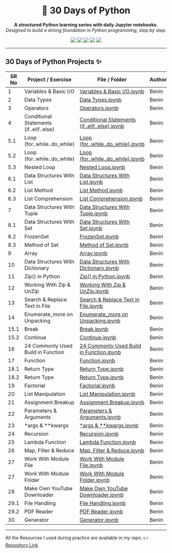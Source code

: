 <h1 align="center">📅 30 Days of Python</h1>

<p align="center">
  <b>A structured Python learning series with daily Jupyter notebooks.</b><br/>
  <i>Designed to build a strong foundation in Python programming, step by step.</i>
</p>

<p align="center">
  <img src="https://img.shields.io/badge/status-Active-success?style=flat-square"/>
  <img src="https://img.shields.io/badge/language-Python-blue?style=flat-square"/>
  <img src="https://img.shields.io/badge/format-Jupyter%20Notebooks-orange?style=flat-square"/>
  <img src="https://img.shields.io/badge/duration-30%20Days-lightgrey?style=flat-square"/>
  <img src="https://img.shields.io/badge/level-Beginner→Intermediate-green?style=flat-square"/>
</p>

---

## 30 Days of Python Projects ✨

SR No | Project / Exercise | File / Folder | Author
--- | --- | --- | ---
1 | Variables & Basic I/O | [Variables & Basic I/O.ipynb](https://github.com/byeasmin/30_days_of_python/blob/main/Day_1.ipynb) | Benin
2 | Data Types | [Data Types.ipynb](https://github.com/byeasmin/30_days_of_python/blob/main/Day_2.ipynb) | Benin
3 | Operators | [Operators.ipynb](https://github.com/byeasmin/30_days_of_python/blob/main/Day_3.ipynb) | Benin
4 | Conditional Statements (if..elif..else) | [Conditional Statements (if..elif..else).ipynb](https://github.com/byeasmin/30_days_of_python/blob/main/Day_4.ipynb) | Benin
5.1 | Loop (for..while..do_while) | [Loop (for..while..do_while).ipynb](https://github.com/byeasmin/30_days_of_python/blob/main/Day_5.1.ipynb) | Benin
5.2 | Loop (for..while..do_while) | [Loop (for..while..do_while).ipynb](https://github.com/byeasmin/30_days_of_python/blob/main/Day_5.2.ipynb) | Benin
5.3 | Nested Loop | [Nested Loop.ipynb](https://github.com/byeasmin/30_days_of_python/blob/main/Day_5.3.ipynb) | Benin
6.1 | Data Structures With List | [Data Structures With List.ipynb](https://github.com/byeasmin/30_days_of_python/blob/main/Day_6.1.ipynb) | Benin
6.2 | List Method | [List Method.ipynb](https://github.com/byeasmin/30_days_of_python/blob/main/Day_6.2.ipynb) | Benin
6.3 | List Comprehension | [List Comprehension.ipynb](https://github.com/byeasmin/30_days_of_python/blob/main/Day_6.3.ipynb) | Benin
7 | Data Structures With Tuple | [Data Structures With Tuple.ipynb](https://github.com/byeasmin/30_days_of_python/blob/main/Day_7.ipynb) | Benin
8.1 | Data Structures With Set | [Data Structures With Set.ipynb](https://github.com/byeasmin/30_days_of_python/blob/main/Day_8.1.ipynb) | Benin
8.2 | FrozenSet | [FrozenSet.ipynb](https://github.com/byeasmin/30_days_of_python/blob/main/Day_8.2.ipynb) | Benin
8.3 | Method of Set | [Method of Set.ipynb](https://github.com/byeasmin/30_days_of_python/blob/main/Day_8.3.ipynb) | Benin
9 | Array | [Array.ipynb](https://github.com/byeasmin/30_days_of_python/blob/main/Day_9.ipynb) | Benin
10 | Data Structures With Dictionary | [Data Structures With Dictionary.ipynb](https://github.com/byeasmin/30_days_of_python/blob/main/Day_10.ipynb) | Benin
11 | Zip() in Python | [Zip() in Python.ipynb](https://github.com/byeasmin/30_days_of_python/blob/main/Day_11.ipynb) | Benin
12 | Working With Zip & UnZip | [Working With Zip & UnZip.ipynb](https://github.com/byeasmin/30_days_of_python/blob/main/Day_12.ipynb) | Benin
13 | Search & Replace Text in File | [Search & Replace Text in File.ipynb](https://github.com/byeasmin/30_days_of_python/blob/main/Day_13.ipynb) | Benin
14 | Enumerate_more on Unpacking | [Enumerate_more on Unpacking.ipynb](https://github.com/byeasmin/30_days_of_python/blob/main/Day_14.ipynb) | Benin
15.1 | Break | [Break.ipynb](https://github.com/byeasmin/30_days_of_python/blob/main/Day_15.1.ipynb) | Benin
15.2 | Continue | [Continue.ipynb](https://github.com/byeasmin/30_days_of_python/blob/main/Day_15.2.ipynb) | Benin
16 | 24 Commonly Used Build in Function | [24 Commonly Used Build in Function.ipynb](https://github.com/byeasmin/30_days_of_python/blob/main/Day_16.ipynb) | Benin
17 | Function | [Function.ipynb](https://github.com/byeasmin/30_days_of_python/blob/main/Day_17.ipynb) | Benin
18.1 | Return Type | [Return Type.ipynb](https://github.com/byeasmin/30_days_of_python/blob/main/Day_18.1.ipynb) | Benin
18.2 | Return Type | [Return Type.ipynb](https://github.com/byeasmin/30_days_of_python/blob/main/Day_18.2.ipynb) | Benin
19 | Factorial | [Factorial.ipynb](https://github.com/byeasmin/30_days_of_python/blob/main/Day_19.ipynb) | Benin
20 | List Manipulation | [List Manipulation.ipynb](https://github.com/byeasmin/30_days_of_python/blob/main/Day_20.ipynb) | Benin
21 | Assignment Breakup | [Assignment Breakup.ipynb](https://github.com/byeasmin/30_days_of_python/blob/main/Day_21.ipynb) | Benin
22 | Parameters & Arguments | [Parameters & Arguments.ipynb](https://github.com/byeasmin/30_days_of_python/blob/main/Day_22.ipynb) | Benin
23 | *args & **kwargs | [*args & **kwargs.ipynb](https://github.com/byeasmin/30_days_of_python/blob/main/Day_23.ipynb) | Benin
24 | Recursion | [Recursion.ipynb](https://github.com/byeasmin/30_days_of_python/blob/main/Day_24.ipynb) | Benin
25 | Lambda Function | [Lambda Function.ipynb](https://github.com/byeasmin/30_days_of_python/blob/main/Day_25.ipynb) | Benin
26 | Map, Filter & Reduce | [Map, Filter & Reduce.ipynb](https://github.com/byeasmin/30_days_of_python/blob/main/Day_26.ipynb) | Benin
27 | Work With Module File | [Work With Module File.ipynb](https://github.com/byeasmin/30_days_of_python/blob/main/Day_27.ipynb) | Benin
27 | Work With Module Folder | [Work With Module Folder.ipynb](https://github.com/byeasmin/30_days_of_python/tree/main/Day_27) | Benin
28 | Make Own YouTube Downloader | [Make Own YouTube Downloader.ipynb](https://github.com/byeasmin/30_days_of_python/blob/main/Day_28.ipynb) | Benin
29.1 | File Handling | [File Handling.ipynb](https://github.com/byeasmin/30_days_of_python/blob/main/Day_29.1.ipynb) | Benin
29.2 | PDF Reader | [PDF Reader.ipynb](https://github.com/byeasmin/30_days_of_python/blob/main/Day_29.2.ipynb) | Benin
30 | Generator | [Generator.ipynb](https://github.com/byeasmin/30_days_of_python/blob/main/Day_30.ipynb) | Benin


---

All the Resources I used during practice are available in my repo. 
👉 [Repository Link](https://github.com/byeasmin/30_days_of_python)



